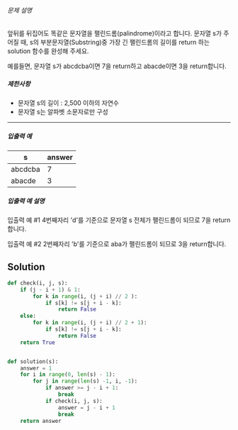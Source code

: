 ###### 문제 설명

앞뒤를 뒤집어도 똑같은 문자열을 팰린드롬(palindrome)이라고 합니다.
문자열 s가 주어질 때, s의 부분문자열(Substring)중 가장 긴 팰린드롬의 길이를 return 하는 solution 함수를 완성해 주세요.

예를들면, 문자열 s가 abcdcba이면 7을 return하고 abacde이면 3을 return합니다.

##### 제한사항

- 문자열 s의 길이 : 2,500 이하의 자연수
- 문자열 s는 알파벳 소문자로만 구성

------

##### 입출력 예

| s       | answer |
| ------- | ------ |
| abcdcba | 7      |
| abacde  | 3      |

##### 입출력 예 설명

입출력 예 #1
4번째자리 'd'를 기준으로 문자열 s 전체가 팰린드롬이 되므로 7을 return합니다.

입출력 예 #2
2번째자리 'b'를 기준으로 aba가 팰린드롬이 되므로 3을 return합니다.

## Solution

```python
def check(i, j, s):
    if (j - i + 1) & 1: 
        for k in range(i, (j + i) // 2 ):
            if s[k] != s[j + i - k]:
                return False
    else:
        for k in range(i, (j + i) // 2 + 1):
            if s[k] != s[j + i - k]:
                return False
    return True


def solution(s):
    answer = 1
    for i in range(0, len(s) - 1):
        for j in range(len(s) -1, i, -1):
            if answer >= j - i + 1:
                break
            if check(i, j, s):
                answer = j - i + 1
                break
    return answer
```


